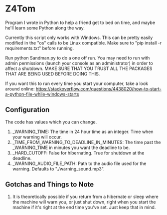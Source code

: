 # Z4Tom
Program I wrote in Python to help a friend get to bed on time, and maybe he'll learn some Python along the way.

Currently this script only works with Windows. This can be pretty easily modified in the "os" calls to be Linux compatible. Make sure to "pip install -r requirements.txt" before running.

Run python Sandman.py to do a one off run. You may need to run with admin permissions (launch your console as an administrator) in order to affect a shutdown. MAKE SURE THAT YOU TRUST ALL THE PACKAGES THAT ARE BEING USED BEFORE DOING THIS.

If you want this to run every time you start your computer, take a look around online: https://stackoverflow.com/questions/4438020/how-to-start-a-python-file-while-windows-starts


## Configuration
The code has values which you can change.

1. _WARNING_TIME: The time in 24 hour time as an integer. Time when your warning will occur.
2. _TIME_FROM_WARNING_TO_DEADLINE_IN_MINUTES: The time past the _WARNING_TIME in minutes you want the deadline to be.
3. _HARD_CUTOFF: False for hibernating. True for shutdown at the deadline.
4. _WARNING_AUDIO_FILE_PATH: Path to the audio file used for the warning. Defaults to "./warning_sound.mp3".


## Gotchas and Things to Note

1. It is theoretically possible if you return from a hibernate or sleep where the machine will warn you, or just shut down, right when you start the machine if it's right at the end time you've set. Just keep that in mind.